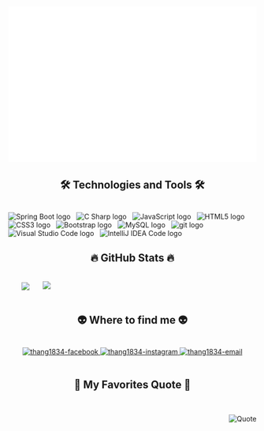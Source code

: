 <!-- Thang1834 -->
<a href="#" target="_blank">
  <img src="svg/thang1834.svg" width="1200" alt="thang1834" />
</a>

<h2 align="center">🛠 Technologies and Tools 🛠</h2>
<br>
<!-- https://simpleicons.org/ -->
<span><img src="https://img.shields.io/badge/Spring-Boot-282C34?logo=Spring-Boot&logoColor=#6DB33F" alt="Spring Boot logo" title="Spring-Boot" height="25" /></span>
&nbsp;
<span><img src="https://img.shields.io/badge/C-Sharp-282C34?logo=C-Sharp&logoColor=#239120" alt="C Sharp logo" title="C Sharp" height="25" /></span>
&nbsp;
<span><img src="https://img.shields.io/badge/JavaScript-282C34?logo=javascript&logoColor=F7DF1E" alt="JavaScript logo" title="JavaScript" height="25" /></span>
&nbsp;
<span><img src="https://img.shields.io/badge/HTML5-282C34?logo=html5&logoColor=E34F26" alt="HTML5 logo" title="HTML5" height="25" /></span>
&nbsp;
<span><img src="https://img.shields.io/badge/CSS3-282C34?logo=css3&logoColor=1572B6" alt="CSS3 logo" title="CSS3" height="25" /></span>
&nbsp;
<span><img src="https://img.shields.io/badge/Bootstrap-282C34?logo=bootstrap&logoColor=7952B3" alt="Bootstrap logo" title="Bootstrap" height="25" /></span>
&nbsp;
<span><img src="https://img.shields.io/badge/MySQL-282C34?logo=MySQL&logoColor=#4479A1" alt="MySQL logo" title="MySQL" height="25" /></span>
&nbsp;
<span><img src="https://img.shields.io/badge/git-282C34?logo=git&logoColor=F05032" alt="git logo" title="git" height="25" /></span>
&nbsp;
<span><img src="https://img.shields.io/badge/VS%20Code-282C34?logo=visual-studio-code&logoColor=007ACC" alt="Visual Studio Code logo" title="Visual Studio Code" height="25" /></span>
&nbsp;
<span><img src="https://img.shields.io/badge/IntelliJ-IDEA-282C34?logo=IntelliJ-IDEA&logoColor=#000000" alt="IntelliJ IDEA Code logo" title="IntelliJ IDEA" height="25" /></span>
&nbsp;
<br>
<h2 align="center">🔥 GitHub Stats 🔥</h2>
<!-- https://github.com/anuraghazra/github-readme-stats -->
<br>
<div align=center>
  <a href="#" title="Thang1834">
    <img width="315" align="center" src="https://github-readme-stats.vercel.app/api/top-langs/?username=thang1834&hide=c%23,powershell,Mathematica,Ruby,Objective-C,Objective-C%2b%2b,Cuda&title_color=61dafb&text_color=ffffff&icon_color=61dafb&bg_color=20232a&langs_count=8&layout=compact&border_color=61dafb&hide_border=true" />
  </a>
  <a href="#" title="Thang1834">
    <img align="right" width="434" src="https://github-readme-stats.vercel.app/api?username=thang1834&show_icons=true&theme=react&border_color=61dafb&hide_border=true" />
  </a>
</div>

<br>
<h2 align="center">👽 Where to find me 👽</h2>
<br>
<!-- https://icons8.com -->
<div align="center">
  <a href="https://facebook.com/wonwolf1834" target="blank">
    <img src="https://img.icons8.com/bubbles/100/000000/facebook-new.png" alt="thang1834-facebook" />
  </a>
  <a href="https://www.instagram.com/st.w15" target="blank">
    <img src="https://img.icons8.com/bubbles/100/000000/instagram.png" alt="thang1834-instagram" />
  </a>
  <a href="mailto:ducthang01052002@gmail.com" target="top">
    <img src="https://img.icons8.com/bubbles/100/000000/apple-mail.png" alt="thang1834-email" />
  </a>
</div>
<br>
<h2 align="center">📑 My Favorites Quote 📑</h2>
<!-- <br>
<a href="#" target="_blank">
  <img src="svg/thang1834-quotes.svg" width="846" height="150" alt="thang1834" />
</a> -->
<br>
<!-- https://github.com/shravan20/github-readme-quotes -->
<div align="right">

![Quote](https://github-readme-quotes.herokuapp.com/quote?theme=onedark&animation=default&layout=default&font=default)

</div>

